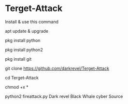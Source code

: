 # Terget-Attack

Install & use this command

apt update & upgrade

pkg install python

pkg install python2

pkg install git

git clone https://github.com/darkrevel/Terget-Attack

cd Terget-Attack

chmod +x *

python2 fireattack.py
 Dark revel
Black Whale cyber Source
